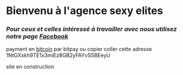 # Bienvenu à l'agence sexy elites

### _Pour ceux et celles intéressé à travailler avec nous utilisez notre page [Facebook](https://www.facebook.com/sexyelites/)_
payment en [bitcoin](bitcoin:1NtGXxkh9TE1x3miEz8GB2yFAYvSSBEeyU?amount=0.19533081) par bitpay
ou copier coller cette adresse 1NtGXxkh9TE1x3miEz8GB2yFAYvSSBEeyU


site en construction
